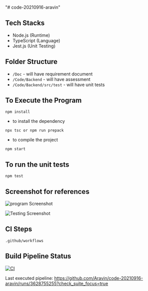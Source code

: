 "# code-20210916-aravin"

## Tech Stacks

* Node.js (Runtime)
* TypeScript (Language)
* Jest.js (Unit Testing)

## Folder Structure

* `/Doc` - will have requirement document
* `/Code/Backend` - will have assessment
* `/Code/Backend/src/test` - will  have unit tests

## To Execute the Program

```
npm install
```

- to install the dependency

```
npx tsc or npm run prepack
```

- to compile the project

```
npm start
```

## To run the unit tests 

```
npm test
```

## Screenshot for references

![program Screenshot](https://raw.githubusercontent.com/Aravin/code-20210916-aravin/main/Docs/Program-Screenshot.png)

![Testing Screenshot](https://raw.githubusercontent.com/Aravin/code-20210916-aravin/main/Docs/Test-Screenshot.png)


## CI Steps 

```
.github/workflows
```

## Build Pipeline Status 

[![CI](https://github.com/Aravin/code-20210916-aravin/actions/workflows/main.yml/badge.svg)](https://github.com/Aravin/code-20210916-aravin/actions/workflows/main.yml)

Last executed pipeline: https://github.com/Aravin/code-20210916-aravin/runs/3628755255?check_suite_focus=true